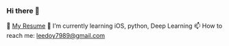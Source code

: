 ### Hi there 👋

📃 [My Resume](https://www.notion.so/Path-Finder-Joy-0b13199833864e0284c89730a2663ade)
🌱 I’m currently learning iOS, python, Deep Learning
📫 How to reach me: leedoy7989@gmail.com
